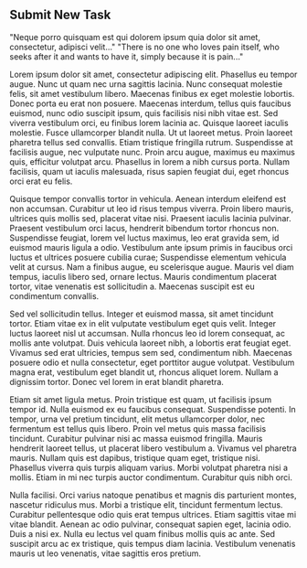 ## Submit New Task

"Neque porro quisquam est qui dolorem ipsum quia dolor sit amet, consectetur, adipisci velit..."
"There is no one who loves pain itself, who seeks after it and wants to have it, simply because it is pain..."

Lorem ipsum dolor sit amet, consectetur adipiscing elit. Phasellus eu tempor augue. Nunc ut quam nec urna sagittis lacinia. Nunc consequat molestie felis, sit amet vestibulum libero. Maecenas finibus ex eget molestie lobortis. Donec porta eu erat non posuere. Maecenas interdum, tellus quis faucibus euismod, nunc odio suscipit ipsum, quis facilisis nisi nibh vitae est. Sed viverra vestibulum orci, eu finibus lorem lacinia ac. Quisque laoreet iaculis molestie. Fusce ullamcorper blandit nulla. Ut ut laoreet metus. Proin laoreet pharetra tellus sed convallis. Etiam tristique fringilla rutrum. Suspendisse at facilisis augue, nec vulputate nunc. Proin arcu augue, maximus eu maximus quis, efficitur volutpat arcu. Phasellus in lorem a nibh cursus porta. Nullam facilisis, quam ut iaculis malesuada, risus sapien feugiat dui, eget rhoncus orci erat eu felis.

Quisque tempor convallis tortor in vehicula. Aenean interdum eleifend est non accumsan. Curabitur ut leo id risus tempus viverra. Proin libero mauris, ultrices quis mollis sed, placerat vitae nisi. Praesent iaculis lacinia pulvinar. Praesent vestibulum orci lacus, hendrerit bibendum tortor rhoncus non. Suspendisse feugiat, lorem vel luctus maximus, leo erat gravida sem, id euismod mauris ligula a odio. Vestibulum ante ipsum primis in faucibus orci luctus et ultrices posuere cubilia curae; Suspendisse elementum vehicula velit at cursus. Nam a finibus augue, eu scelerisque augue. Mauris vel diam tempus, iaculis libero sed, ornare lectus. Mauris condimentum placerat tortor, vitae venenatis est sollicitudin a. Maecenas suscipit est eu condimentum convallis.

Sed vel sollicitudin tellus. Integer et euismod massa, sit amet tincidunt tortor. Etiam vitae ex in elit vulputate vestibulum eget quis velit. Integer luctus laoreet nisl ut accumsan. Nulla rhoncus leo id lorem consequat, ac mollis ante volutpat. Duis vehicula laoreet nibh, a lobortis erat feugiat eget. Vivamus sed erat ultricies, tempus sem sed, condimentum nibh. Maecenas posuere odio et nulla consectetur, eget porttitor augue volutpat. Vestibulum magna erat, vestibulum eget blandit ut, rhoncus aliquet lorem. Nullam a dignissim tortor. Donec vel lorem in erat blandit pharetra.

Etiam sit amet ligula metus. Proin tristique est quam, ut facilisis ipsum tempor id. Nulla euismod ex eu faucibus consequat. Suspendisse potenti. In tempor, urna vel pretium tincidunt, elit metus ullamcorper dolor, nec fermentum est tellus quis libero. Proin vel metus quis massa facilisis tincidunt. Curabitur pulvinar nisi ac massa euismod fringilla. Mauris hendrerit laoreet tellus, ut placerat libero vestibulum a. Vivamus vel pharetra mauris. Nullam quis est dapibus, tristique quam eget, tristique nisi. Phasellus viverra quis turpis aliquam varius. Morbi volutpat pharetra nisi a mollis. Etiam in mi nec turpis auctor condimentum. Curabitur quis nibh orci.

Nulla facilisi. Orci varius natoque penatibus et magnis dis parturient montes, nascetur ridiculus mus. Morbi a tristique elit, tincidunt fermentum lectus. Curabitur pellentesque odio quis erat tempus ultrices. Etiam sagittis vitae mi vitae blandit. Aenean ac odio pulvinar, consequat sapien eget, lacinia odio. Duis a nisi ex. Nulla eu lectus vel quam finibus mollis quis ac ante. Sed suscipit arcu ac ex tristique, quis tempus diam lacinia. Vestibulum venenatis mauris ut leo venenatis, vitae sagittis eros pretium.
